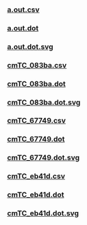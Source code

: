 ### [a.out.csv](a.out.csv)
### [a.out.dot](a.out.dot)
### [a.out.dot.svg](a.out.dot.svg)
### [cmTC_083ba.csv](cmTC_083ba.csv)
### [cmTC_083ba.dot](cmTC_083ba.dot)
### [cmTC_083ba.dot.svg](cmTC_083ba.dot.svg)
### [cmTC_67749.csv](cmTC_67749.csv)
### [cmTC_67749.dot](cmTC_67749.dot)
### [cmTC_67749.dot.svg](cmTC_67749.dot.svg)
### [cmTC_eb41d.csv](cmTC_eb41d.csv)
### [cmTC_eb41d.dot](cmTC_eb41d.dot)
### [cmTC_eb41d.dot.svg](cmTC_eb41d.dot.svg)
